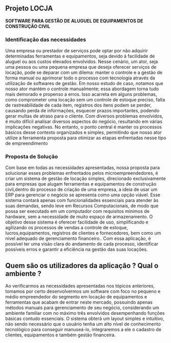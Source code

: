 ## Projeto LOCJA
**SOFTWARE PARA GESTÃO DE ALUGUEL DE EQUIPAMENTOS DE CONSTRUÇÃO CIVIL**

### Identificação das necessidades

Uma empresa ou prestador de serviços pode optar por não adquirir determinadas ferramentas e equipamentos, seja devido à facilidade de aluguel ou aos custos elevados envolvidos. Nesse cenário, um ator, seja uma pessoa ou uma pequena empresa que deseja oferecer serviços de locação, pode se deparar com um dilema: manter o controle e a gestão de forma manual ou aprimorar todo o processo com tecnologia através da utilização de softwares de gestão. Em nosso estudo de caso, notamos que nosso ator mantém o controle manualmente; essa abordagem torna tudo mais demorado e propenso a erros. Isso acarreta em alguns problemas, como comprometer uma locação sem um controle de estoque preciso, falta de rastreabilidade de cada item, registros dos itens podem se perder, causando perda de informações, esquecer prazos importantes, podendo gerar multas de atraso para o cliente. Com diversos problemas envolvidos, é muito difícil analisar diversos aspectos do negócio, resultando em várias implicações negativas. No entanto, o ponto central é manter os processos básicos desse contexto organizados e simples, permitindo que nosso ator utilize a ferramenta proposta para otimizar as etapas enfrentadas nesse tipo de empreendimento

### Proposta de Solução

Com base em todas as necessidades apresentadas, nossa proposta para solucionar esses problemas enfrentados pelos microempreendedores, é criar um sistema de gestão de locação simples, direcionado exclusivamente para empresas que alugam ferramentas e equipamentos de construção civil,dentro do processo de criação de uma empresa, a ideia de usar um ERP para gerenciar o negócio se apresenta como uma opção viável. Esse sistema contará apenas com funcionalidades essenciais para atender às suas demandas, sendo leve em Recursos Computacionais, de modo que possa ser executado em um computador com requisitos mínimos de hardware, sem a necessidade de muito espaço de armazenamento. O objetivo desse sistema é oferecer facilidade de uso, simplificando e agilizando os processos de vendas a controle de estoque, lucros,equipamentos, registros de clientes e fornecedores, bem como um nível adequado de gerenciamento financeiro.. Com essa aplicação, é possível ter uma visão clara do andamento de cada processo, identificar possíveis erros e garantir a eficiência na gestão das suas locações.

## Quem são os utilizadores da aplicação ? Qual o ambiente ?

Ao verificarmos as necessidades apresentadas nos tópicos anteriores, tomamos por certo desenvolvermos um software com foco no pequeno e médio empreendedor do segmento em locação de equipamentos e ferramentas que acabam de entrar neste mercado, possuindo apenas métodos manuais para gerenciamento de seu negócio, considerando um ambiente familiar com no máximo três envolvidos desempenhando funções básicas contudo essenciais. O sistema obterá um layout simples e intuitivo, não sendo necessário que o usuário tenha um alto nível de conhecimento tecnológico para conseguir manuseá-lo, integraremos a ele o cadastro de clientes, equipamentos e também gestão financeira.
